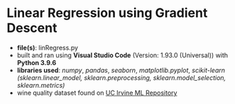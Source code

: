 # Linear Regression using Gradient Descent

- **file(s)**: linRegress.py
- built and ran using **Visual Studio Code** (Version: 1.93.0 (Universal)) with **Python 3.9.6**
- **libraries used**: *numpy*, *pandas*, *seaborn*, *matplotlib.pyplot*, *scikit-learn (sklearn.linear_model, sklearn.preprocessing, sklearn.model_selection, sklearn.metrics)*
- wine quality dataset found on [UC Irvine ML Repository](https://archive.ics.uci.edu/dataset/186/wine+quality) 
